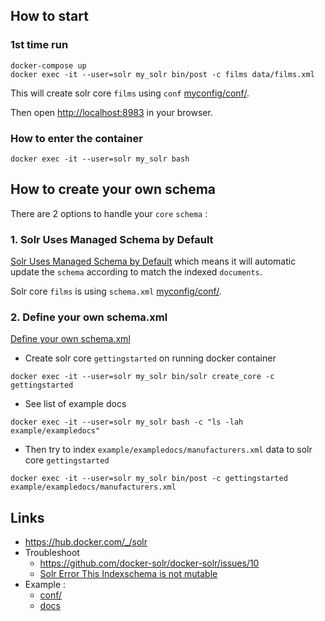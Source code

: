 ## How to start

### 1st time run
```
docker-compose up
docker exec -it --user=solr my_solr bin/post -c films data/films.xml
```

This will create solr core `films` using `conf` [myconfig/conf/](https://github.com/harryosmar/apache-solr/tree/master/myconfig/conf).

Then open [http://localhost:8983](http://localhost:8983) in your browser.

### How to enter the container

```
docker exec -it --user=solr my_solr bash
```

## How to create your own schema

There are 2 options to handle your `core` `schema` :

### 1. Solr Uses Managed Schema by Default

[Solr Uses Managed Schema by Default](https://lucene.apache.org/solr/guide/6_6/schema-factory-definition-in-solrconfig.html#SchemaFactoryDefinitioninSolrConfig-SolrUsesManagedSchemabyDefault) which means it will automatic update the `schema` according to match the indexed `documents`.

Solr core `films` is using `schema.xml` [myconfig/conf/](https://github.com/harryosmar/apache-solr/blob/master/myconfig/conf/schema.xml).

### 2. Define your own schema.xml

[Define your own schema.xml](https://lucene.apache.org/solr/guide/6_6/schema-factory-definition-in-solrconfig.html#SchemaFactoryDefinitioninSolrConfig-Classicschema.xml)

- Create solr core `gettingstarted` on running docker container
```
docker exec -it --user=solr my_solr bin/solr create_core -c gettingstarted
```
- See list of example docs
```
docker exec -it --user=solr my_solr bash -c "ls -lah example/exampledocs"
```
- Then try to index `example/exampledocs/manufacturers.xml` data to solr core `gettingstarted`
```
docker exec -it --user=solr my_solr bin/post -c gettingstarted example/exampledocs/manufacturers.xml
```

## Links 
- https://hub.docker.com/_/solr
- Troubleshoot
	- https://github.com/docker-solr/docker-solr/issues/10
	- [Solr Error This Indexschema is not mutable](https://stackoverflow.com/questions/31719955/solr-error-this-indexschema-is-not-mutable)
- Example :
	- [conf/](https://github.com/apache/lucene-solr/tree/master/solr/example/files/conf)
	- [docs](https://github.com/apache/lucene-solr/tree/master/solr/example/exampledocs)
